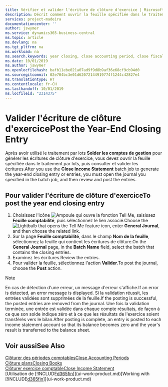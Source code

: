 ```yaml
---
title: Vérifier et valider l'écriture de clôture d'exercice | Microsoft Docs
description: Décrit comment ouvrir la feuille spécifiée dans le traitement par lots Clôturer exercice comptable, puis examiner et valider l'écriture de clôture de fin d'exercice.
services: project-madeira
documentationcenter: ''
author: jswymer
ms.service: dynamics365-business-central
ms.topic: article
ms.devlang: na
ms.tgt_pltfrm: na
ms.workload: na
ms.search.keywords: year closing, close accounting period, close fiscal year, bank account detailed trial balance
ms.date: 10/01/2019
ms.author: jswymer
ms.openlocfilehash: bafb11ebe021a07ad9f9d8b9af36e68cf9cb94d0
ms.sourcegitcommit: 02e704bc3e01d62072144919774f1244c42827e4
ms.translationtype: HT
ms.contentlocale: fr-CH
ms.lasthandoff: 10/01/2019
ms.locfileid: "2314375"
---
```

# <a name="post-the-year-end-closing-entry"></a><span data-ttu-id="1bc0b-103">Valider l'écriture de clôture d'exercice</span><span class="sxs-lookup"><span data-stu-id="1bc0b-103">Post the Year-End Closing Entry</span></span>
<span data-ttu-id="1bc0b-104">Après avoir utilisé le traitement par lots **Solder les comptes de gestion** pour générer les écritures de clôture d'exercice, vous devez ouvrir la feuille spécifiée dans le traitement par lots, puis consulter et valider les écritures.</span><span class="sxs-lookup"><span data-stu-id="1bc0b-104">After you use the **Close Income Statement** batch job to generate the year-end closing entry or entries, you must open the journal you specified in the batch job, and then review and post the entries.</span></span>

## <a name="to-post-the-year-end-closing-entry"></a><span data-ttu-id="1bc0b-105">Pour valider l'écriture de clôture d'exercice</span><span class="sxs-lookup"><span data-stu-id="1bc0b-105">To post the year end closing entry</span></span>
1. <span data-ttu-id="1bc0b-106">Choisissez l'icône ![Ampoule qui ouvre la fonction Tell Me](media/ui-search/search_small.png "Dites-moi ce que vous voulez faire"), saisissez **Feuille comptabilité**, puis sélectionnez le lien associé.</span><span class="sxs-lookup"><span data-stu-id="1bc0b-106">Choose the ![Lightbulb that opens the Tell Me feature](media/ui-search/search_small.png "Tell me what you want to do") icon, enter **General Journal**, and then choose the related link.</span></span>
2. <span data-ttu-id="1bc0b-107">Sur la page **Feuille comptabilité**, dans le champ **Nom de la feuille**, sélectionnez la feuille qui contient les écritures de clôture.</span><span class="sxs-lookup"><span data-stu-id="1bc0b-107">On the **General Journal** page, in the **Batch Name** field, select the batch that contains the closing entries.</span></span>
3. <span data-ttu-id="1bc0b-108">Examinez les écritures.</span><span class="sxs-lookup"><span data-stu-id="1bc0b-108">Review the entries.</span></span>
4. <span data-ttu-id="1bc0b-109">Pour valider la feuille, sélectionnez l'action **Valider**.</span><span class="sxs-lookup"><span data-stu-id="1bc0b-109">To post the journal, choose the **Post** action.</span></span>

> [!NOTE]  
>   <span data-ttu-id="1bc0b-110">En cas de détection d'une erreur, un message d'erreur s'affiche.</span><span class="sxs-lookup"><span data-stu-id="1bc0b-110">If an error is detected, an error message is displayed.</span></span> <span data-ttu-id="1bc0b-111">Si la validation réussit, les entrées validées sont supprimées de la feuille.</span><span class="sxs-lookup"><span data-stu-id="1bc0b-111">If the posting is successful, the posted entries are removed from the journal.</span></span> <span data-ttu-id="1bc0b-112">Une fois la validation terminée, une entrée est validée dans chaque compte résultats, de façon à ce que son solde indique zéro et à ce que les résultats de l'exercice soient transférés vers le bilan.</span><span class="sxs-lookup"><span data-stu-id="1bc0b-112">After posting is complete, an entry is posted to each income statement account so that its balance becomes zero and the year's result is transferred to the balance sheet.</span></span>

## <a name="see-also"></a><span data-ttu-id="1bc0b-113">Voir aussi</span><span class="sxs-lookup"><span data-stu-id="1bc0b-113">See Also</span></span>
[<span data-ttu-id="1bc0b-114">Clôturer des périodes comptables</span><span class="sxs-lookup"><span data-stu-id="1bc0b-114">Close Accounting Periods</span></span>](year-close-account-periods.md)  
[<span data-ttu-id="1bc0b-115">Clôture plans</span><span class="sxs-lookup"><span data-stu-id="1bc0b-115">Closing Books</span></span>](year-close-books.md)  
[<span data-ttu-id="1bc0b-116">Clôturer exercice comptable</span><span class="sxs-lookup"><span data-stu-id="1bc0b-116">Close Income Statement</span></span>](year-close-income-statement.md)  
<span data-ttu-id="1bc0b-117">[Utilisation de [!INCLUDE[d365fin](includes/d365fin_md.md)]](ui-work-product.md)</span><span class="sxs-lookup"><span data-stu-id="1bc0b-117">[Working with [!INCLUDE[d365fin](includes/d365fin_md.md)]](ui-work-product.md)</span></span>
